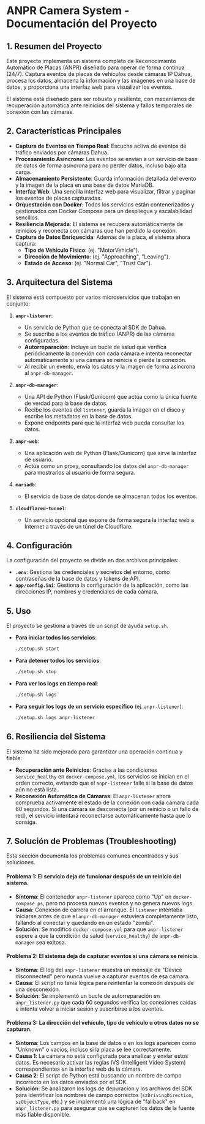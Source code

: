 # ANPR Camera System - Documentación del Proyecto

## 1. Resumen del Proyecto

Este proyecto implementa un sistema completo de Reconocimiento Automático de Placas (ANPR) diseñado para operar de forma continua (24/7). Captura eventos de placas de vehículos desde cámaras IP Dahua, procesa los datos, almacena la información y las imágenes en una base de datos, y proporciona una interfaz web para visualizar los eventos.

El sistema está diseñado para ser robusto y resiliente, con mecanismos de recuperación automática ante reinicios del sistema y fallos temporales de conexión con las cámaras.

## 2. Características Principales

* **Captura de Eventos en Tiempo Real**: Escucha activa de eventos de tráfico enviados por cámaras Dahua.
* **Procesamiento Asíncrono**: Los eventos se envían a un servicio de base de datos de forma asíncrona para no perder datos, incluso bajo alta carga.
* **Almacenamiento Persistente**: Guarda información detallada del evento y la imagen de la placa en una base de datos MariaDB.
* **Interfaz Web**: Una sencilla interfaz web para visualizar, filtrar y paginar los eventos de placas capturadas.
* **Orquestación con Docker**: Todos los servicios están contenerizados y gestionados con Docker Compose para un despliegue y escalabilidad sencillos.
* **Resiliencia Mejorada**: El sistema se recupera automáticamente de reinicios y reconecta con cámaras que han perdido la conexión.
* **Captura de Datos Enriquecida**: Además de la placa, el sistema ahora captura:
    * **Tipo de Vehículo Físico**: (ej. "MotorVehicle").
    * **Dirección de Movimiento**: (ej. "Approaching", "Leaving").
    * **Estado de Acceso**: (ej. "Normal Car", "Trust Car").

## 3. Arquitectura del Sistema

El sistema está compuesto por varios microservicios que trabajan en conjunto:

1.  **`anpr-listener`**:
    * Un servicio de Python que se conecta al SDK de Dahua.
    * Se suscribe a los eventos de tráfico (ANPR) de las cámaras configuradas.
    * **Autorreparación**: Incluye un bucle de salud que verifica periódicamente la conexión con cada cámara e intenta reconectar automáticamente si una cámara se reinicia o pierde la conexión.
    * Al recibir un evento, envía los datos y la imagen de forma asíncrona al `anpr-db-manager`.

2.  **`anpr-db-manager`**:
    * Una API de Python (Flask/Gunicorn) que actúa como la única fuente de verdad para la base de datos.
    * Recibe los eventos del `listener`, guarda la imagen en el disco y escribe los metadatos en la base de datos.
    * Expone endpoints para que la interfaz web pueda consultar los datos.

3.  **`anpr-web`**:
    * Una aplicación web de Python (Flask/Gunicorn) que sirve la interfaz de usuario.
    * Actúa como un proxy, consultando los datos del `anpr-db-manager` para mostrarlos al usuario de forma segura.

4.  **`mariadb`**:
    * El servicio de base de datos donde se almacenan todos los eventos.

5.  **`cloudflared-tunnel`**:
    * Un servicio opcional que expone de forma segura la interfaz web a Internet a través de un túnel de Cloudflare.

## 4. Configuración

La configuración del proyecto se divide en dos archivos principales:

* **`.env`**: Gestiona las credenciales y secretos del entorno, como contraseñas de la base de datos y tokens de API.
* **`app/config.ini`**: Gestiona la configuración de la aplicación, como las direcciones IP, nombres y credenciales de cada cámara.

## 5. Uso

El proyecto se gestiona a través de un script de ayuda `setup.sh`.

* **Para iniciar todos los servicios**:
    ```bash
    ./setup.sh start
    ```
* **Para detener todos los servicios**:
    ```bash
    ./setup.sh stop
    ```
* **Para ver los logs en tiempo real**:
    ```bash
    ./setup.sh logs
    ```
* **Para seguir los logs de un servicio específico** (ej. `anpr-listener`):
    ```bash
    ./setup.sh logs anpr-listener
    ```

## 6. Resiliencia del Sistema

El sistema ha sido mejorado para garantizar una operación continua y fiable:

* **Recuperación ante Reinicios**: Gracias a las condiciones `service_healthy` en `docker-compose.yml`, los servicios se inician en el orden correcto, evitando que el `anpr-listener` falle si la base de datos aún no está lista.
* **Reconexión Automática de Cámaras**: El `anpr-listener` ahora comprueba activamente el estado de la conexión con cada cámara cada 60 segundos. Si una cámara se desconecta (por un reinicio o un fallo de red), el servicio intentará reconectarse automáticamente hasta que lo consiga.

## 7. Solución de Problemas (Troubleshooting)

Esta sección documenta los problemas comunes encontrados y sus soluciones.

#### **Problema 1: El servicio deja de funcionar después de un reinicio del sistema.**

* **Síntoma**: El contenedor `anpr-listener` aparece como "Up" en `docker-compose ps`, pero no procesa nuevos eventos y no genera nuevos logs.
* **Causa**: Condición de carrera en el arranque. El `listener` intentaba iniciarse antes de que el `anpr-db-manager` estuviera completamente listo, fallando al conectar y quedando en un estado "zombi".
* **Solución**: Se modificó `docker-compose.yml` para que `anpr-listener` espere a que la condición de salud (`service_healthy`) de `anpr-db-manager` sea exitosa.

#### **Problema 2: El sistema deja de capturar eventos si una cámara se reinicia.**

* **Síntoma**: El log del `anpr-listener` muestra un mensaje de "Device disconnected" pero nunca vuelve a capturar eventos de esa cámara.
* **Causa**: El script no tenía lógica para reintentar la conexión después de una desconexión.
* **Solución**: Se implementó un bucle de autorreparación en `anpr_listener.py` que cada 60 segundos verifica las conexiones caídas e intenta volver a iniciar sesión y suscribirse a los eventos.

#### **Problema 3: La dirección del vehículo, tipo de vehículo u otros datos no se capturan.**

* **Síntoma**: Los campos en la base de datos o en los logs aparecen como "Unknown" o vacíos, incluso si la placa se lee correctamente.
* **Causa 1**: La cámara no está configurada para analizar y enviar estos datos. Es necesario activar las reglas IVS (Intelligent Video System) correspondientes en la interfaz web de la cámara.
* **Causa 2**: El script de Python está buscando un nombre de campo incorrecto en los datos enviados por el SDK.
* **Solución**: Se analizaron los logs de depuración y los archivos del SDK para identificar los nombres de campo correctos (`szDrivingDirection`, `szObjectType`, etc.) y se implementó una lógica de "fallback" en `anpr_listener.py` para asegurar que se capturen los datos de la fuente más fiable disponible.

